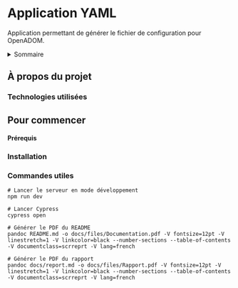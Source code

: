 # Application YAML

Application permettant de générer le fichier de configuration pour OpenADOM.

<details>
  <summary>Sommaire</summary>
  <ol>
    <li>
      <a href="#à-propos-du-projet">À propos du projet</a>
      <ul>
        <li><a href="#technologies-utilisées">Technologies utilisées</a></li>
      </ul>
    </li>
    <li>
      <a href="#pour-commencer">Pour commencer</a>
      <ul>
        <li><a href="#prérequis">Prérequis</a></li>
        <li><a href="#installation">Installation</a></li>
        <li><a href="#commandes-utiles">Commandes utiles</a></li>
      </ul>
    </li>
  </ol>
</details>

## À propos du projet

### Technologies utilisées

## Pour commencer

#### Prérequis

### Installation

### Commandes utiles

```shell
# Lancer le serveur en mode développement
npm run dev
```

```shell
# Lancer Cypress
cypress open
```

```shell
# Générer le PDF du README
pandoc README.md -o docs/files/Documentation.pdf -V fontsize=12pt -V linestretch=1 -V linkcolor=black --number-sections --table-of-contents -V documentclass=scrreprt -V lang=french

# Générer le PDF du rapport
pandoc docs/report.md -o docs/files/Rapport.pdf -V fontsize=12pt -V linestretch=1 -V linkcolor=black --number-sections --table-of-contents -V documentclass=scrreprt -V lang=french
```